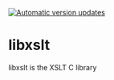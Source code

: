 [![Automatic version updates](https://github.com/ZOSOpenTools/libxsltport/actions/workflows/bump.yml/badge.svg)](https://github.com/ZOSOpenTools/libxsltport/actions/workflows/bump.yml)

# libxslt

libxslt is the XSLT C library
